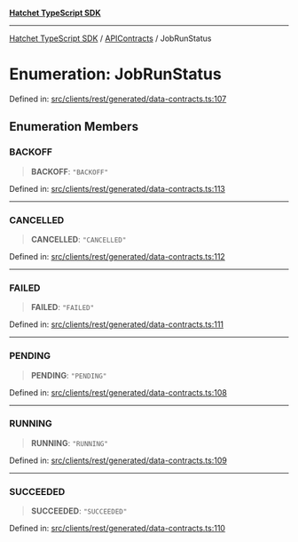 [**Hatchet TypeScript SDK**](../../../../README.md)

***

[Hatchet TypeScript SDK](../../../../README.md) / [APIContracts](../README.md) / JobRunStatus

# Enumeration: JobRunStatus

Defined in: [src/clients/rest/generated/data-contracts.ts:107](https://github.com/hatchet-dev/hatchet/blob/0288a24f2e9f14787135b399bd47182f4d1260d9/sdks/typescript/src/clients/rest/generated/data-contracts.ts#L107)

## Enumeration Members

### BACKOFF

> **BACKOFF**: `"BACKOFF"`

Defined in: [src/clients/rest/generated/data-contracts.ts:113](https://github.com/hatchet-dev/hatchet/blob/0288a24f2e9f14787135b399bd47182f4d1260d9/sdks/typescript/src/clients/rest/generated/data-contracts.ts#L113)

***

### CANCELLED

> **CANCELLED**: `"CANCELLED"`

Defined in: [src/clients/rest/generated/data-contracts.ts:112](https://github.com/hatchet-dev/hatchet/blob/0288a24f2e9f14787135b399bd47182f4d1260d9/sdks/typescript/src/clients/rest/generated/data-contracts.ts#L112)

***

### FAILED

> **FAILED**: `"FAILED"`

Defined in: [src/clients/rest/generated/data-contracts.ts:111](https://github.com/hatchet-dev/hatchet/blob/0288a24f2e9f14787135b399bd47182f4d1260d9/sdks/typescript/src/clients/rest/generated/data-contracts.ts#L111)

***

### PENDING

> **PENDING**: `"PENDING"`

Defined in: [src/clients/rest/generated/data-contracts.ts:108](https://github.com/hatchet-dev/hatchet/blob/0288a24f2e9f14787135b399bd47182f4d1260d9/sdks/typescript/src/clients/rest/generated/data-contracts.ts#L108)

***

### RUNNING

> **RUNNING**: `"RUNNING"`

Defined in: [src/clients/rest/generated/data-contracts.ts:109](https://github.com/hatchet-dev/hatchet/blob/0288a24f2e9f14787135b399bd47182f4d1260d9/sdks/typescript/src/clients/rest/generated/data-contracts.ts#L109)

***

### SUCCEEDED

> **SUCCEEDED**: `"SUCCEEDED"`

Defined in: [src/clients/rest/generated/data-contracts.ts:110](https://github.com/hatchet-dev/hatchet/blob/0288a24f2e9f14787135b399bd47182f4d1260d9/sdks/typescript/src/clients/rest/generated/data-contracts.ts#L110)
